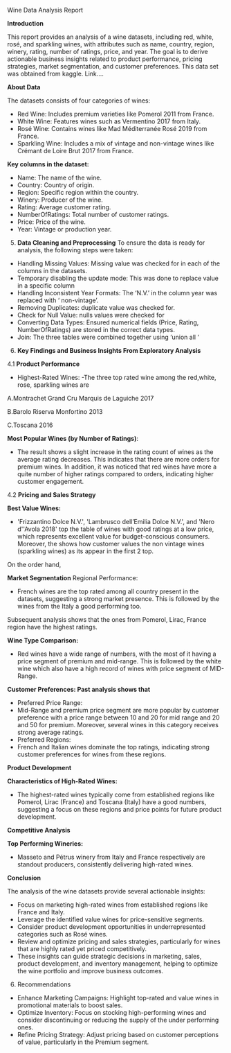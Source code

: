 Wine Data Analysis Report

**Introduction**
   
This report provides an analysis of a wine datasets, including red, white, rosé, and sparkling wines, with attributes such as name, country, region, winery, rating, number of ratings, price, and year. The goal is to derive actionable business insights related to product performance, pricing strategies, market segmentation, and customer preferences. This data set was obtained from kaggle. Link….

**About Data**
   
The datasets consists of four categories of wines:
- Red Wine: Includes premium varieties like Pomerol 2011 from France.
- White Wine: Features wines such as Vermentino 2017 from Italy.
- Rosé Wine: Contains wines like Mad Méditerranée Rosé 2019 from France.
- Sparkling Wine: Includes a mix of vintage and non-vintage wines like Crémant de Loire Brut 2017 from France.

**Key columns in the dataset:**

- Name: The name of the wine.
- Country: Country of origin.
- Region: Specific region within the country.
- Winery: Producer of the wine.
- Rating: Average customer rating.
- NumberOfRatings: Total number of customer ratings.
- Price: Price of the wine.
- Year: Vintage or production year.

5. **Data Cleaning and Preprocessing**
To ensure the data is ready for analysis, the following steps were taken:
- Handling Missing Values: Missing value was checked for in each of the columns in the datasets.
- Temporary disabling the update mode: This was done to replace value in a specific column
- Handling Inconsistent Year Formats: The ‘N.V.’ in the column year was replaced with ‘ non-vintage’.
- Removing Duplicates: duplicate value was checked for.
- Check for Null Value: nulls values were checked for
- Converting Data Types: Ensured numerical fields (Price, Rating, NumberOfRatings) are stored in the correct data types.
- Join: The three tables were combined together using ‘union all ‘

6. **Key Findings and Business Insights From Exploratory Analysis**

4.1 **Product Performance**

- Highest-Rated Wines:
-The three top rated wine among the red,white, rose, sparkling wines are

A.Montrachet Grand Cru Marquis de Laguiche 2017

B.Barolo Riserva Monfortino 2013

C.Toscana 2016

**Most Popular Wines (by Number of Ratings)**:

- The result shows a slight increase in the rating count of wines as the average rating decreases. This indicates that there are more orders for premium wines. In addition, it was noticed that red wines have more a quite number of higher ratings compared to orders, indicating higher customer engagement.

4.2 **Pricing and Sales Strategy**

**Best Value Wines:**

- 'Frizzantino Dolce N.V.', 'Lambrusco dell’Emilia Dolce N.V.', and 'Nero d''Avola 2018' top the table of wines with good ratings at a low price, which  represents excellent value for budget-conscious consumers. Moreover, the shows how customer values the non vintage wines (sparkling wines) as its appear in the first 2 top.

On the order hand, 

**Market Segmentation**
Regional Performance:

- French wines are the top rated among all country present in the datasets, suggesting a strong market presence. This is followed by the wines from the Italy a good performing too.

Subsequent analysis shows that  the ones from  Pomerol, Lirac, France region have the highest ratings.

**Wine Type Comparison:**

- Red wines have a wide range of numbers, with the most of it having a price segment of premium and mid-range. This is followed by the white wine which also have a high record of wines with price segment of MID-Range.


**Customer Preferences: Past analysis shows that**

- Preferred Price Range:
- Mid-Range and premium price segment are more popular by customer preference with a price range between 10 and 20 for mid range and 20 and 50 for premium. Moreover, several wines in this category receives strong average ratings.
- Preferred Regions:
- French and Italian wines dominate the top ratings, indicating strong customer preferences for wines from these regions.

**Product Development**

**Characteristics of High-Rated Wines:**

- The highest-rated wines typically come from established regions like Pomerol, Lirac (France) and Toscana (Italy) have a good numbers, suggesting a focus on these regions and price points for future product development.

**Competitive Analysis**

**Top Performing Wineries:**

- Masseto and Pétrus winery from Italy and France respectively are standout producers, consistently delivering high-rated wines.

**Conclusion**

The analysis of the wine datasets provide several actionable insights:
- Focus on marketing high-rated wines from established regions like France and Italy.
- Leverage the identified value wines for price-sensitive segments.
- Consider product development opportunities in underrepresented categories such as Rosé wines.
- Review and optimize pricing and sales strategies, particularly for wines that are highly rated yet priced competitively.
- These insights can guide strategic decisions in marketing, sales, product development, and inventory management, helping to optimize the wine portfolio and improve business outcomes.

6. Recommendations
- Enhance Marketing Campaigns: Highlight top-rated and value wines in promotional materials to boost sales.
- Optimize Inventory: Focus on stocking high-performing wines and consider discontinuing or reducing the supply of the under performing ones.
- Refine Pricing Strategy: Adjust pricing based on customer perceptions of value, particularly in the Premium segment.
